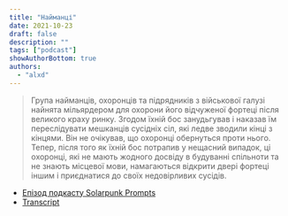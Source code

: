 ```yaml
---
title: "Найманці"
date: 2021-10-23
draft: false
description: ""
tags: ["podcast"]
showAuthorBottom: true
authors:
  - "alxd"
---
```


> Група найманців, охоронців та підрядників з військової галузі найнята мільярдером для охорони його відчуженої фортеці після великого краху ринку. Згодом їхній бос занудьгував і наказав їм переслідувати мешканців сусідніх сіл, які ледве зводили кінці з кінцями. Він не очікував, що охоронці обернуться проти нього. Тепер, після того як їхній бос потрапив у нещасний випадок, ці охоронці, які не мають жодного досвіду в будуванні спільноти та не знають місцевої мови, намагаються відкрити двері фортеці іншим і приєднатися до своїх недовірливих сусідів.

- [Епізод подкасту Solarpunk Prompts](https://podcast.tomasino.org/@SolarpunkPrompts/episodes/the-henchmen)
- [Transcript](https://wiki.tomasino.org/writing/Solarpunk-Prompts---The-Henchmen)

